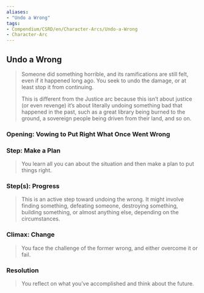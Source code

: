 ```yaml
---
aliases: 
- "Undo a Wrong"
tags: 
- Compendium/CSRD/en/Character-Arcs/Undo-a-Wrong
- Character-Arc
---
```

## Undo a Wrong
>Someone did something horrible, and its ramifications are still felt, even if it happened long ago. You seek to undo the damage, or at least stop it from continuing.
>
>This is different from the Justice arc because this isn’t about justice (or even revenge) it’s about literally undoing something bad that happened in the past, such as a great library being burned to the ground, a sovereign people being driven from their land, and so on.
### Opening: Vowing to Put Right What Once Went Wrong
### Step: Make a Plan
>You learn all you can about the situation and then make a plan to put things right.
### Step(s): Progress
>This is an active step toward undoing the wrong. It might involve finding something, defeating someone, destroying something, building something, or almost anything else, depending on the circumstances.
### Climax: Change
>You face the challenge of the former wrong, and either overcome it or fail.
### Resolution
>You reflect on what you’ve accomplished and think about the future.
